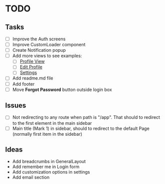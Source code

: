 # TODO
## Tasks
- [ ] Improve the Auth screens  
- [ ] Improve CustomLoader component
- [ ] Create Notification popup
- [ ] Add more views to see examples:
  - [ ] [Profile View](https://cdn.dribbble.com/users/1587986/screenshots/4883893/profile_screen_of_elearning_platform.png)
  - [ ] [Edit Profile](https://www.behance.net/gallery/88920497/Design-Dashboard-Profile-Page-Travel-Agency)
  - [ ] [Settings](https://i.pinimg.com/originals/83/14/16/831416b781f779ddf60f1724c9885fdd.png)
- [ ] Add readme.md file
- [ ] Add footer
- [ ] Move **Forgot Password** button outside login box

## Issues
 - [ ] Not redirecting to any route when path is "/app". That should to redirect to the first element in the main sidebar 
 - [ ] Main title (Mark 1) in sidebar, should to redirect to the default Page (normally first item in the sidebar)

 ## Ideas
  - Add breadcrumbs in GeneralLayout
  - Add remember me in Login form
  - Add customization options in settings
  - Add email section
